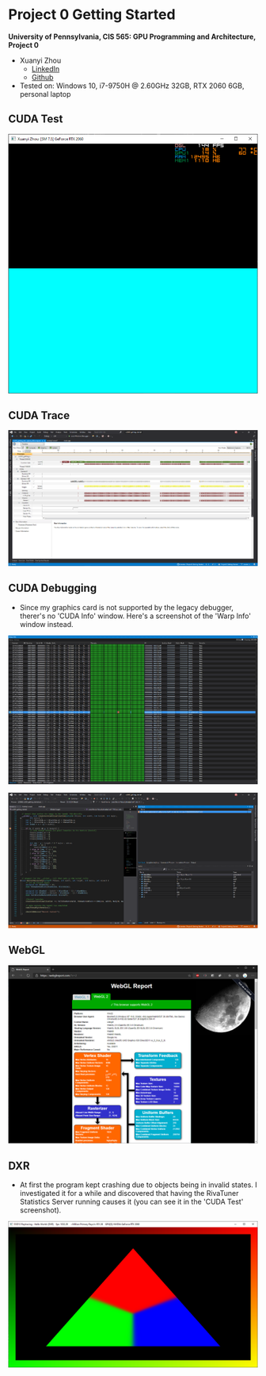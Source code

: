 Project 0 Getting Started
====================

**University of Pennsylvania, CIS 565: GPU Programming and Architecture, Project 0**

* Xuanyi Zhou
  * [LinkedIn](https://www.linkedin.com/in/xuanyi-zhou-661365192/)
  * [Github](https://github.com/lukedan)
* Tested on: Windows 10, i7-9750H @ 2.60GHz 32GB, RTX 2060 6GB, personal laptop

## CUDA Test

![](images/cuda.png)

## CUDA Trace

![](images/trace.png)

## CUDA Debugging

- Since my graphics card is not supported by the legacy debugger, therer's no 'CUDA Info' window. Here's a screenshot of the 'Warp Info' window instead.

![](images/warp.png)

![](images/autos.png)

## WebGL

![](images/webgl.png)

## DXR

- At first the program kept crashing due to objects being in invalid states. I investigated it for a while and discovered that having the RivaTuner Statistics Server running causes it (you can see it in the 'CUDA Test' screenshot).

![](images/dxr.png)
